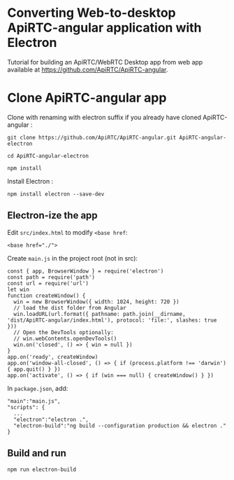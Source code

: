 # Converting Web-to-desktop ApiRTC-angular application with Electron

Tutorial for building an ApiRTC/WebRTC Desktop app from web app available at https://github.com/ApiRTC/ApiRTC-angular.

# Clone ApiRTC-angular app

Clone with renaming with electron suffix if you already have cloned ApiRTC-angular :

`git clone https://github.com/ApiRTC/ApiRTC-angular.git ApiRTC-angular-electron`

`cd ApiRTC-angular-electron`

`npm install`

Install Electron :

`npm install electron --save-dev`

## Electron-ize the app

Edit `src/index.html` to modify `<base href`:

    <base href="./">

Create `main.js` in the project root (not in src):

    const { app, BrowserWindow } = require('electron')
    const path = require('path')
    const url = require('url')
    let win
    function createWindow() {
      win = new BrowserWindow({ width: 1024, height: 720 })
      // load the dist folder from Angular 
      win.loadURL(url.format({ pathname: path.join(__dirname, 'dist/ApiRTC-angular/index.html'), protocol: 'file:', slashes: true }))
      // Open the DevTools optionally: 
      // win.webContents.openDevTools() 
      win.on('closed', () => { win = null })
    }
    app.on('ready', createWindow)
    app.on('window-all-closed', () => { if (process.platform !== 'darwin') { app.quit() } })
    app.on('activate', () => { if (win === null) { createWindow() } })

In `package.json`, add:

    "main":"main.js",
    "scripts": {
      ...
      "electron":"electron .",
      "electron-build":"ng build --configuration production && electron ."
    }

## Build and run

`npm run electron-build`



